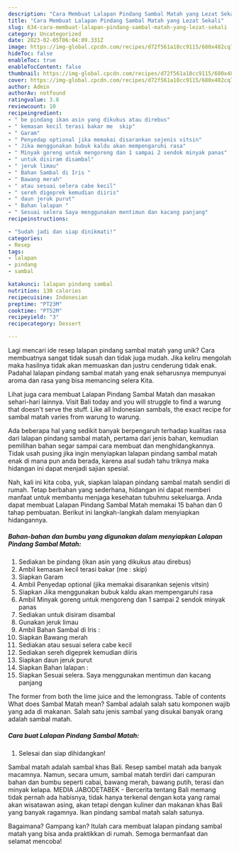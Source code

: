 ```yaml
---
description: "Cara Membuat Lalapan Pindang Sambal Matah yang Lezat Sekali"
title: "Cara Membuat Lalapan Pindang Sambal Matah yang Lezat Sekali"
slug: 634-cara-membuat-lalapan-pindang-sambal-matah-yang-lezat-sekali
category: Uncategorized
date: 2023-02-05T06:04:09.331Z
image: https://img-global.cpcdn.com/recipes/d72f561a18cc9115/680x482cq70/lalapan-pindang-sambal-matah-foto-resep-utama.jpg
hideToc: false
enableToc: true
enableTocContent: false
thumbnail: https://img-global.cpcdn.com/recipes/d72f561a18cc9115/680x482cq70/lalapan-pindang-sambal-matah-foto-resep-utama.jpg
cover: https://img-global.cpcdn.com/recipes/d72f561a18cc9115/680x482cq70/lalapan-pindang-sambal-matah-foto-resep-utama.jpg
author: Admin
authorAv: notfound
ratingvalue: 3.8
reviewcount: 10
recipeingredient:
- " be pindang ikan asin yang dikukus atau direbus"
- " kemasan kecil terasi bakar me  skip"
- " Garam"
- " Penyedap optional jika memakai disarankan sejenis vitsin"
- " Jika menggunakan bubuk kaldu akan mempengaruhi rasa"
- " Minyak goreng untuk mengoreng dan 1 sampai 2 sendok minyak panas"
- " untuk disiram disambal"
- " jeruk limau"
- " Bahan Sambal di Iris "
- " Bawang merah"
- " atau sesuai selera cabe kecil"
- " sereh digeprek kemudian diiris"
- " daun jeruk purut"
- " Bahan lalapan "
- " Sesuai selera Saya menggunakan mentimun dan kacang panjang"
recipeinstructions:

- "Sudah jadi dan siap dinikmati!"
categories:
- Resep
tags:
- lalapan
- pindang
- sambal

katakunci: lalapan pindang sambal 
nutrition: 130 calories
recipecuisine: Indonesian
preptime: "PT23M"
cooktime: "PT52M"
recipeyield: "3"
recipecategory: Dessert

---
```





Lagi mencari ide resep lalapan pindang sambal matah yang unik? Cara membuatnya sangat tidak susah dan tidak juga mudah. Jika keliru mengolah maka hasilnya tidak akan memuaskan dan justru cenderung tidak enak. Padahal lalapan pindang sambal matah yang enak seharusnya mempunyai aroma dan rasa yang bisa memancing selera Kita.





Lihat juga cara membuat Lalapan Pindang Sambal Matah dan masakan sehari-hari lainnya. Visit Bali today and you will struggle to find a warung that doesn&#39;t serve the stuff. Like all Indonesian sambals, the exact recipe for sambal matah varies from warung to warung.

Ada beberapa hal yang sedikit banyak berpengaruh terhadap kualitas rasa dari lalapan pindang sambal matah, pertama dari jenis bahan, kemudian pemilihan bahan segar sampai cara membuat dan menghidangkannya. Tidak usah pusing jika ingin menyiapkan lalapan pindang sambal matah enak di mana pun anda berada, karena asal sudah tahu triknya maka hidangan ini dapat menjadi sajian spesial.






Nah, kali ini kita coba, yuk, siapkan lalapan pindang sambal matah sendiri di rumah. Tetap berbahan yang sederhana, hidangan ini dapat memberi manfaat untuk membantu menjaga kesehatan tubuhmu sekeluarga. Anda dapat membuat Lalapan Pindang Sambal Matah memakai 15 bahan dan 0 tahap pembuatan. Berikut ini langkah-langkah dalam menyiapkan hidangannya.

<!--inarticleads1-->

##### Bahan-bahan dan bumbu yang digunakan dalam menyiapkan Lalapan Pindang Sambal Matah:

1. Sediakan  be pindang (ikan asin yang dikukus atau direbus)
1. Ambil  kemasan kecil terasi bakar (me : skip)
1. Siapkan  Garam
1. Ambil  Penyedap optional (jika memakai disarankan sejenis vitsin)
1. Siapkan  Jika menggunakan bubuk kaldu akan mempengaruhi rasa
1. Ambil  Minyak goreng untuk mengoreng dan 1 sampai 2 sendok minyak panas
1. Sediakan  untuk disiram disambal
1. Gunakan  jeruk limau
1. Ambil  Bahan Sambal di Iris :
1. Siapkan  Bawang merah
1. Sediakan  atau sesuai selera cabe kecil
1. Sediakan  sereh digeprek kemudian diiris
1. Siapkan  daun jeruk purut
1. Siapkan  Bahan lalapan :
1. Siapkan  Sesuai selera. Saya menggunakan mentimun dan kacang panjang


The former from both the lime juice and the lemongrass. Table of contents What does Sambal Matah mean? Sambal adalah salah satu komponen wajib yang ada di makanan. Salah satu jenis sambal yang disukai banyak orang adalah sambal matah. 

<!--inarticleads2-->

##### Cara buat Lalapan Pindang Sambal Matah:


1. Selesai dan siap dihidangkan!

Sambal matah adalah sambal khas Bali. Resep sambel matah ada banyak macamnya. Namun, secara umum, sambal matah terdiri dari campuran bahan dan bumbu seperti cabai, bawang merah, bawang putih, terasi dan minyak kelapa. MEDIA JABODETABEK - Bercerita tentang Bali memang tidak pernah ada habisnya, tidak hanya terkenal dengan kota yang ramai akan wisatawan asing, akan tetapi dengan kuliner dan makanan khas Bali yang banyak ragamnya. Ikan pindang sambal matah salah satunya. 

Bagaimana? Gampang kan? Itulah cara membuat lalapan pindang sambal matah yang bisa anda praktikkan di rumah. Semoga bermanfaat dan selamat mencoba!
